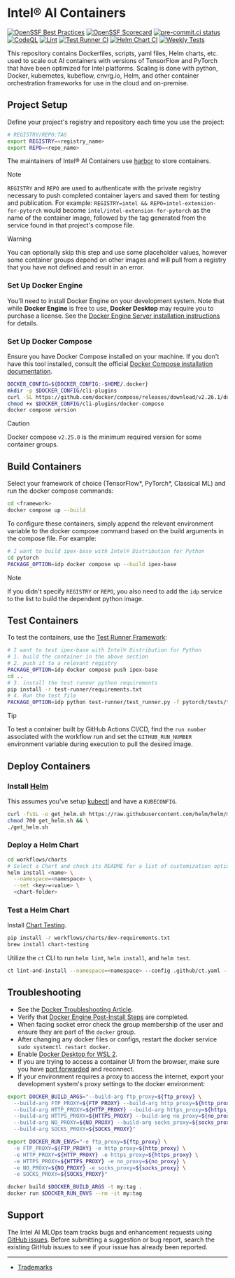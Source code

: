 # Intel® AI Containers

[![OpenSSF Best Practices](https://www.bestpractices.dev/projects/8270/badge)](https://www.bestpractices.dev/projects/8270)
[![OpenSSF Scorecard](https://api.securityscorecards.dev/projects/github.com/intel/ai-containers/badge)](https://securityscorecards.dev/viewer/?uri=github.com/intel/ai-containers)
[![pre-commit.ci status](https://results.pre-commit.ci/badge/github/intel/ai-containers/main.svg)](https://results.pre-commit.ci/latest/github/intel/ai-containers/main)
[![CodeQL](https://github.com/intel/ai-containers/actions/workflows/github-code-scanning/codeql/badge.svg)](https://github.com/intel/ai-containers/actions/workflows/github-code-scanning/codeql)
[![Lint](https://github.com/intel/ai-containers/actions/workflows/lint.yaml/badge.svg)](https://github.com/intel/ai-containers/actions/workflows/lint.yaml)
[![Test Runner CI](https://github.com/intel/ai-containers/actions/workflows/test-runner-ci.yaml/badge.svg)](https://github.com/intel/ai-containers/actions/workflows/test-runner-ci.yaml)
[![Helm Chart CI](https://github.com/intel/ai-containers/actions/workflows/chart-ci.yaml/badge.svg)](https://github.com/intel/ai-containers/actions/workflows/chart-ci.yaml)
[![Weekly Tests](https://github.com/intel/ai-containers/actions/workflows/weekly-test.yaml/badge.svg)](https://github.com/intel/ai-containers/actions/workflows/weekly-test.yaml)

This repository contains Dockerfiles, scripts, yaml files, Helm charts, etc. used to scale out AI containers with versions of TensorFlow and PyTorch that have been optimized for Intel platforms. Scaling is done with python, Docker, kubernetes, kubeflow, cnvrg.io, Helm, and other container orchestration frameworks for use in the cloud and on-premise.

## Project Setup

Define your project's registry and repository each time you use the project:

```bash
# REGISTRY/REPO:TAG
export REGISTRY=<registry_name>
export REPO=<repo_name>
```

The maintainers of Intel® AI Containers use [harbor](https://github.com/goharbor/harbor) to store containers.

> [!NOTE]
> `REGISTRY` and `REPO` are used to authenticate with the private registry necessary to push completed container layers and saved them for testing and publication. For example: `REGISTRY=intel && REPO=intel-extension-for-pytorch` would become `intel/intel-extension-for-pytorch` as the name of the container image, followed by the tag generated from the service found in that project's compose file.

> [!WARNING]
> You can optionally skip this step and use some placeholder values, however some container groups depend on other images and will pull from a registry that you have not defined and result in an error.

### Set Up Docker Engine

You'll need to install Docker Engine on your development system. Note that while **Docker Engine** is free to use, **Docker Desktop** may require you to purchase a license.  See the [Docker Engine Server installation instructions](https://docs.docker.com/engine/install/#server) for details.

### Set Up Docker Compose

Ensure you have Docker Compose installed on your machine. If you don't have this tool installed, consult the official [Docker Compose installation documentation](https://docs.docker.com/compose/install/linux/#install-the-plugin-manually).

```bash
DOCKER_CONFIG=${DOCKER_CONFIG:-$HOME/.docker}
mkdir -p $DOCKER_CONFIG/cli-plugins
curl -SL https://github.com/docker/compose/releases/download/v2.26.1/docker-compose-linux-x86_64 -o $DOCKER_CONFIG/cli-plugins/docker-compose
chmod +x $DOCKER_CONFIG/cli-plugins/docker-compose
docker compose version
```

> [!CAUTION]
> Docker compose `v2.25.0` is the minimum required version for some container groups.

## Build Containers

Select your framework of choice (TensorFlow*, PyTorch*, Classical ML) and run the docker compose commands:

```bash
cd <framework>
docker compose up --build
```

To configure these containers, simply append the relevant environment variable to the docker compose command based on the build arguments in the compose file. For example:

```bash
# I want to build ipex-base with Intel® Distribution for Python
cd pytorch
PACKAGE_OPTION=idp docker compose up --build ipex-base
```

> [!NOTE]
> If you didn't specify `REGISTRY` or `REPO`, you also need to add the `idp` service to the list to build the dependent python image.

## Test Containers

To test the containers, use the [Test Runner Framework](https://github.com/intel/ai-containers/tree/main/test-runner):

```bash
# I want to test ipex-base with Intel® Distribution for Python
# 1. build the container in the above section
# 2. push it to a relevant registry
PACKAGE_OPTION=idp docker compose push ipex-base
cd ..
# 3. install the test runner python requirements
pip install -r test-runner/requirements.txt
# 4. Run the test file
PACKAGE_OPTION=idp python test-runner/test_runner.py -f pytorch/tests/tests.yaml
```

> [!TIP]
> To test a container built by GitHub Actions CI/CD, find the `run number` associated with the workflow run and set the `GITHUB_RUN_NUMBER` environment variable during execution to pull the desired image.

## Deploy Containers

### Install [Helm](https://helm.sh/docs/intro/install/)

This assumes you've setup [kubectl](https://kubernetes.io/docs/tasks/tools/#kubectl) and have a `KUBECONFIG`.

```bash
curl -fsSL -o get_helm.sh https://raw.githubusercontent.com/helm/helm/main/scripts/get-helm-3 && \
chmod 700 get_helm.sh && \
./get_helm.sh
```

### Deploy a Helm Chart

```bash
cd workflows/charts
# Select a Chart and check its README for a list of customization options and other steps required.
helm install <name> \
  --namespace=<namespace> \
  --set <key>=<value> \
  <chart-folder>
```

### Test a Helm Chart

Install [Chart Testing](https://github.com/helm/chart-testing).

```bash
pip install -r workflows/charts/dev-requirements.txt
brew install chart-testing
```

Utilize the `ct` CLI to run `helm lint`, `helm install`, and `helm test`.

```bash
ct lint-and-install --namespace=<namespace> --config .github/ct.yaml --charts workflow/charts/<chart>
```

## Troubleshooting

- See the [Docker Troubleshooting Article](https://docs.docker.com/engine/install/troubleshoot/).
- Verify that [Docker Engine Post-Install Steps](https://docs.docker.com/engine/install/linux-postinstall/) are completed.
- When facing socket error check the group membership of the user and ensure they are part of the `docker` group.
- After changing any docker files or configs, restart the docker service `sudo systemctl restart docker`.
- Enable [Docker Desktop for WSL 2](https://docs.docker.com/desktop/windows/wsl/).
- If you are trying to access a container UI from the browser, make sure you have [port forwarded](https://code.visualstudio.com/docs/remote/ssh#_forwarding-a-port-creating-ssh-tunnel) and reconnect.
- If your environment requires a proxy to access the internet, export your development system's proxy settings to the docker environment:

```bash
export DOCKER_BUILD_ARGS="--build-arg ftp_proxy=${ftp_proxy} \
  --build-arg FTP_PROXY=${FTP_PROXY} --build-arg http_proxy=${http_proxy} \
  --build-arg HTTP_PROXY=${HTTP_PROXY} --build-arg https_proxy=${https_proxy} \
  --build-arg HTTPS_PROXY=${HTTPS_PROXY} --build-arg no_proxy=${no_proxy} \
  --build-arg NO_PROXY=${NO_PROXY} --build-arg socks_proxy=${socks_proxy} \
  --build-arg SOCKS_PROXY=${SOCKS_PROXY}"
```

```bash
export DOCKER_RUN_ENVS="-e ftp_proxy=${ftp_proxy} \
  -e FTP_PROXY=${FTP_PROXY} -e http_proxy=${http_proxy} \
  -e HTTP_PROXY=${HTTP_PROXY} -e https_proxy=${https_proxy} \
  -e HTTPS_PROXY=${HTTPS_PROXY} -e no_proxy=${no_proxy} \
  -e NO_PROXY=${NO_PROXY} -e socks_proxy=${socks_proxy} \
  -e SOCKS_PROXY=${SOCKS_PROXY}"
```

```bash
docker build $DOCKER_BUILD_ARGS -t my:tag .
docker run $DOCKER_RUN_ENVS --rm -it my:tag
```

## Support

The Intel AI MLOps team tracks bugs and enhancement requests using
[GitHub issues](https://github.com/intel/ai-containers/issues). Before submitting a
suggestion or bug report, search the existing GitHub issues to see if your issue has already been reported.

---

- [Trademarks](http://www.intel.com/content/www/us/en/legal/trademarks.html)
